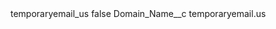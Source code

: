<?xml version="1.0" encoding="UTF-8"?>
<CustomMetadata xmlns="http://soap.sforce.com/2006/04/metadata" xmlns:xsi="http://www.w3.org/2001/XMLSchema-instance" xmlns:xsd="http://www.w3.org/2001/XMLSchema">
    <label>temporaryemail_us</label>
    <protected>false</protected>
    <values>
        <field>Domain_Name__c</field>
        <value xsi:type="xsd:string">temporaryemail.us</value>
    </values>
</CustomMetadata>
